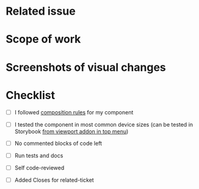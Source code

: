 # Related issue
<!-- paste a link to related issue -->

# Scope of work
<!-- describe what you did -->

# Screenshots of visual changes
<!-- if visual changes applied -->

# Checklist

- [ ] I followed [composition rules](https://docs.storefrontui.io/contributing/coding-guidelines.html#component-rules) for my component
- [ ] I tested the component in most common device sizes (can be tested in Storybook [from viewport addon in top menu](https://github.com/storybooks/storybook/tree/master/addons/viewport))
- [ ] No commented blocks of code left
- [ ] Run tests and docs
- [ ] Self code-reviewed
- [ ] Added Closes for related-ticket
  